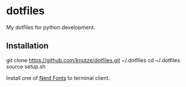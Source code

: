 # dotfiles

My dotfiles for python development.

## Installation

  git clone https://github.com/knutze/dotfiles.git ~/.dotfiles
  cd ~/.dotfiles
  source setup.sh

Install one of [Nerd Fonts](https://nerdfonts.com/) to terminal client.

